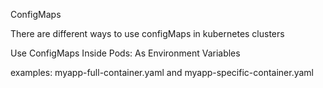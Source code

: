 ConfigMaps 

There are different ways to use configMaps in kubernetes clusters

Use ConfigMaps Inside Pods: As Environment Variables

examples: myapp-full-container.yaml and myapp-specific-container.yaml

